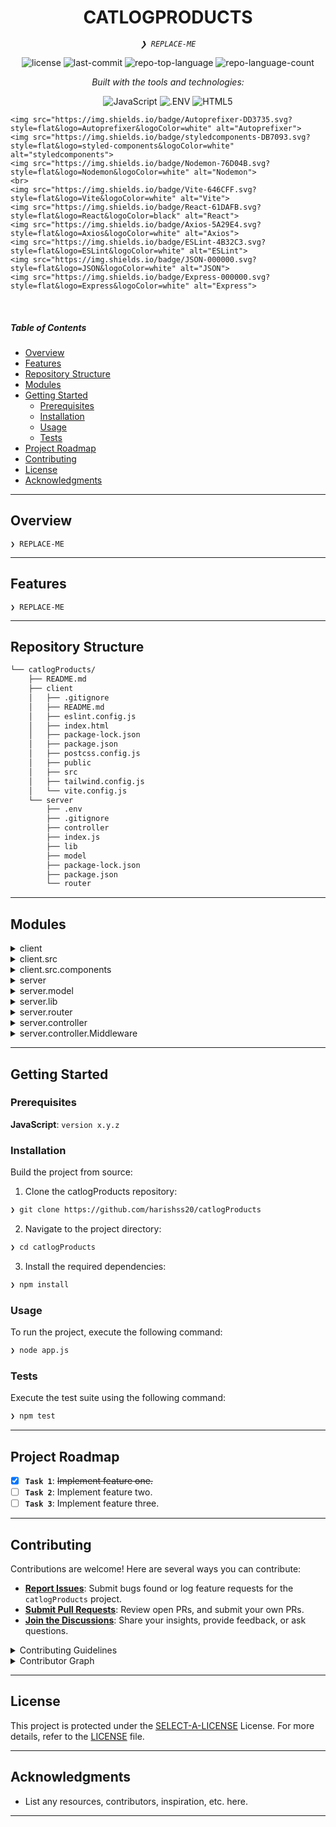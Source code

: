 <p align="center">
  
</p>
<p align="center">
    <h1 align="center">CATLOGPRODUCTS</h1>
</p>
<p align="center">
    <em><code>❯ REPLACE-ME</code></em>
</p>
<p align="center">
	<img src="https://img.shields.io/github/license/harishss20/catlogProducts?style=flat&logo=opensourceinitiative&logoColor=white&color=0080ff" alt="license">
	<img src="https://img.shields.io/github/last-commit/harishss20/catlogProducts?style=flat&logo=git&logoColor=white&color=0080ff" alt="last-commit">
	<img src="https://img.shields.io/github/languages/top/harishss20/catlogProducts?style=flat&color=0080ff" alt="repo-top-language">
	<img src="https://img.shields.io/github/languages/count/harishss20/catlogProducts?style=flat&color=0080ff" alt="repo-language-count">
</p>
<p align="center">
		<em>Built with the tools and technologies:</em>
</p>
<p align="center">
	<img src="https://img.shields.io/badge/JavaScript-F7DF1E.svg?style=flat&logo=JavaScript&logoColor=black" alt="JavaScript">
	<img src="https://img.shields.io/badge/.ENV-ECD53F.svg?style=flat&logo=dotenv&logoColor=black" alt=".ENV">
	<img src="https://img.shields.io/badge/HTML5-E34F26.svg?style=flat&logo=HTML5&logoColor=white" alt="HTML5">
	
	<img src="https://img.shields.io/badge/Autoprefixer-DD3735.svg?style=flat&logo=Autoprefixer&logoColor=white" alt="Autoprefixer">
	<img src="https://img.shields.io/badge/styledcomponents-DB7093.svg?style=flat&logo=styled-components&logoColor=white" alt="styledcomponents">
	<img src="https://img.shields.io/badge/Nodemon-76D04B.svg?style=flat&logo=Nodemon&logoColor=white" alt="Nodemon">
	<br>
	<img src="https://img.shields.io/badge/Vite-646CFF.svg?style=flat&logo=Vite&logoColor=white" alt="Vite">
	<img src="https://img.shields.io/badge/React-61DAFB.svg?style=flat&logo=React&logoColor=black" alt="React">
	<img src="https://img.shields.io/badge/Axios-5A29E4.svg?style=flat&logo=Axios&logoColor=white" alt="Axios">
	<img src="https://img.shields.io/badge/ESLint-4B32C3.svg?style=flat&logo=ESLint&logoColor=white" alt="ESLint">
	<img src="https://img.shields.io/badge/JSON-000000.svg?style=flat&logo=JSON&logoColor=white" alt="JSON">
	<img src="https://img.shields.io/badge/Express-000000.svg?style=flat&logo=Express&logoColor=white" alt="Express">
</p>

<br>

#####  Table of Contents

- [ Overview](#-overview)
- [ Features](#-features)
- [ Repository Structure](#-repository-structure)
- [ Modules](#-modules)
- [ Getting Started](#-getting-started)
    - [ Prerequisites](#-prerequisites)
    - [ Installation](#-installation)
    - [ Usage](#-usage)
    - [ Tests](#-tests)
- [ Project Roadmap](#-project-roadmap)
- [ Contributing](#-contributing)
- [ License](#-license)
- [ Acknowledgments](#-acknowledgments)

---

##  Overview

<code>❯ REPLACE-ME</code>

---

##  Features

<code>❯ REPLACE-ME</code>

---

##  Repository Structure

```sh
└── catlogProducts/
    ├── README.md
    ├── client
    │   ├── .gitignore
    │   ├── README.md
    │   ├── eslint.config.js
    │   ├── index.html
    │   ├── package-lock.json
    │   ├── package.json
    │   ├── postcss.config.js
    │   ├── public
    │   ├── src
    │   ├── tailwind.config.js
    │   └── vite.config.js
    └── server
        ├── .env
        ├── .gitignore
        ├── controller
        ├── index.js
        ├── lib
        ├── model
        ├── package-lock.json
        ├── package.json
        └── router
```

---

##  Modules

<details closed><summary>client</summary>

| File | Summary |
| --- | --- |
| [postcss.config.js](https://github.com/harishss20/catlogProducts/blob/main/client/postcss.config.js) | <code>❯ REPLACE-ME</code> |
| [package-lock.json](https://github.com/harishss20/catlogProducts/blob/main/client/package-lock.json) | <code>❯ REPLACE-ME</code> |
| [tailwind.config.js](https://github.com/harishss20/catlogProducts/blob/main/client/tailwind.config.js) | <code>❯ REPLACE-ME</code> |
| [vite.config.js](https://github.com/harishss20/catlogProducts/blob/main/client/vite.config.js) | <code>❯ REPLACE-ME</code> |
| [package.json](https://github.com/harishss20/catlogProducts/blob/main/client/package.json) | <code>❯ REPLACE-ME</code> |
| [index.html](https://github.com/harishss20/catlogProducts/blob/main/client/index.html) | <code>❯ REPLACE-ME</code> |
| [eslint.config.js](https://github.com/harishss20/catlogProducts/blob/main/client/eslint.config.js) | <code>❯ REPLACE-ME</code> |

</details>

<details closed><summary>client.src</summary>

| File | Summary |
| --- | --- |
| [index.css](https://github.com/harishss20/catlogProducts/blob/main/client/src/index.css) | <code>❯ REPLACE-ME</code> |
| [App.css](https://github.com/harishss20/catlogProducts/blob/main/client/src/App.css) | <code>❯ REPLACE-ME</code> |
| [App.jsx](https://github.com/harishss20/catlogProducts/blob/main/client/src/App.jsx) | <code>❯ REPLACE-ME</code> |
| [main.jsx](https://github.com/harishss20/catlogProducts/blob/main/client/src/main.jsx) | <code>❯ REPLACE-ME</code> |

</details>

<details closed><summary>client.src.components</summary>

| File | Summary |
| --- | --- |
| [Admin.jsx](https://github.com/harishss20/catlogProducts/blob/main/client/src/components/Admin.jsx) | <code>❯ REPLACE-ME</code> |
| [ErrorPage.jsx](https://github.com/harishss20/catlogProducts/blob/main/client/src/components/ErrorPage.jsx) | <code>❯ REPLACE-ME</code> |
| [Navbar.jsx](https://github.com/harishss20/catlogProducts/blob/main/client/src/components/Navbar.jsx) | <code>❯ REPLACE-ME</code> |
| [Header.jsx](https://github.com/harishss20/catlogProducts/blob/main/client/src/components/Header.jsx) | <code>❯ REPLACE-ME</code> |
| [DashBoard.jsx](https://github.com/harishss20/catlogProducts/blob/main/client/src/components/DashBoard.jsx) | <code>❯ REPLACE-ME</code> |
| [ProductCard.jsx](https://github.com/harishss20/catlogProducts/blob/main/client/src/components/ProductCard.jsx) | <code>❯ REPLACE-ME</code> |
| [UserForm.jsx](https://github.com/harishss20/catlogProducts/blob/main/client/src/components/UserForm.jsx) | <code>❯ REPLACE-ME</code> |

</details>

<details closed><summary>server</summary>

| File | Summary |
| --- | --- |
| [package-lock.json](https://github.com/harishss20/catlogProducts/blob/main/server/package-lock.json) | <code>❯ REPLACE-ME</code> |
| [.env](https://github.com/harishss20/catlogProducts/blob/main/server/.env) | <code>❯ REPLACE-ME</code> |
| [index.js](https://github.com/harishss20/catlogProducts/blob/main/server/index.js) | <code>❯ REPLACE-ME</code> |
| [package.json](https://github.com/harishss20/catlogProducts/blob/main/server/package.json) | <code>❯ REPLACE-ME</code> |

</details>

<details closed><summary>server.model</summary>

| File | Summary |
| --- | --- |
| [user.model.js](https://github.com/harishss20/catlogProducts/blob/main/server/model/user.model.js) | <code>❯ REPLACE-ME</code> |
| [ecom.model1.js](https://github.com/harishss20/catlogProducts/blob/main/server/model/ecom.model1.js) | <code>❯ REPLACE-ME</code> |

</details>

<details closed><summary>server.lib</summary>

| File | Summary |
| --- | --- |
| [db.js](https://github.com/harishss20/catlogProducts/blob/main/server/lib/db.js) | <code>❯ REPLACE-ME</code> |

</details>

<details closed><summary>server.router</summary>

| File | Summary |
| --- | --- |
| [user.router.js](https://github.com/harishss20/catlogProducts/blob/main/server/router/user.router.js) | <code>❯ REPLACE-ME</code> |
| [Admin.router.js](https://github.com/harishss20/catlogProducts/blob/main/server/router/Admin.router.js) | <code>❯ REPLACE-ME</code> |
| [ecom.router.js](https://github.com/harishss20/catlogProducts/blob/main/server/router/ecom.router.js) | <code>❯ REPLACE-ME</code> |

</details>

<details closed><summary>server.controller</summary>

| File | Summary |
| --- | --- |
| [ecom.controller.js](https://github.com/harishss20/catlogProducts/blob/main/server/controller/ecom.controller.js) | <code>❯ REPLACE-ME</code> |
| [user.controller.js](https://github.com/harishss20/catlogProducts/blob/main/server/controller/user.controller.js) | <code>❯ REPLACE-ME</code> |

</details>

<details closed><summary>server.controller.Middleware</summary>

| File | Summary |
| --- | --- |
| [authAdmin.js](https://github.com/harishss20/catlogProducts/blob/main/server/controller/Middleware/authAdmin.js) | <code>❯ REPLACE-ME</code> |

</details>

---

##  Getting Started

###  Prerequisites

**JavaScript**: `version x.y.z`

###  Installation

Build the project from source:

1. Clone the catlogProducts repository:
```sh
❯ git clone https://github.com/harishss20/catlogProducts
```

2. Navigate to the project directory:
```sh
❯ cd catlogProducts
```

3. Install the required dependencies:
```sh
❯ npm install
```

###  Usage

To run the project, execute the following command:

```sh
❯ node app.js
```

###  Tests

Execute the test suite using the following command:

```sh
❯ npm test
```

---

##  Project Roadmap

- [X] **`Task 1`**: <strike>Implement feature one.</strike>
- [ ] **`Task 2`**: Implement feature two.
- [ ] **`Task 3`**: Implement feature three.

---

##  Contributing

Contributions are welcome! Here are several ways you can contribute:

- **[Report Issues](https://github.com/harishss20/catlogProducts/issues)**: Submit bugs found or log feature requests for the `catlogProducts` project.
- **[Submit Pull Requests](https://github.com/harishss20/catlogProducts/blob/main/CONTRIBUTING.md)**: Review open PRs, and submit your own PRs.
- **[Join the Discussions](https://github.com/harishss20/catlogProducts/discussions)**: Share your insights, provide feedback, or ask questions.

<details closed>
<summary>Contributing Guidelines</summary>

1. **Fork the Repository**: Start by forking the project repository to your github account.
2. **Clone Locally**: Clone the forked repository to your local machine using a git client.
   ```sh
   git clone https://github.com/harishss20/catlogProducts
   ```
3. **Create a New Branch**: Always work on a new branch, giving it a descriptive name.
   ```sh
   git checkout -b new-feature-x
   ```
4. **Make Your Changes**: Develop and test your changes locally.
5. **Commit Your Changes**: Commit with a clear message describing your updates.
   ```sh
   git commit -m 'Implemented new feature x.'
   ```
6. **Push to github**: Push the changes to your forked repository.
   ```sh
   git push origin new-feature-x
   ```
7. **Submit a Pull Request**: Create a PR against the original project repository. Clearly describe the changes and their motivations.
8. **Review**: Once your PR is reviewed and approved, it will be merged into the main branch. Congratulations on your contribution!
</details>

<details closed>
<summary>Contributor Graph</summary>
<br>
<p align="left">
   <a href="https://github.com{/harishss20/catlogProducts/}graphs/contributors">
      <img src="https://contrib.rocks/image?repo=harishss20/catlogProducts">
   </a>
</p>
</details>

---

##  License

This project is protected under the [SELECT-A-LICENSE](https://choosealicense.com/licenses) License. For more details, refer to the [LICENSE](https://choosealicense.com/licenses/) file.

---

##  Acknowledgments

- List any resources, contributors, inspiration, etc. here.

---
